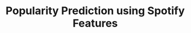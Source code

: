 ---
title: Popularity Prediction using Spotify Features
summary: ''
#tags:
#  - Demo
#date: "2016-04-27T00:00:00Z"

# Optional external URL for project (replaces project detail page).
external_link: https://github.com/dillondiatlo/Team2

image:
  caption: Photo by Toa Heftiba on Unsplash
  focal_point: Smart
---